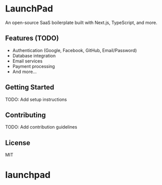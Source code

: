 # LaunchPad

An open-source SaaS boilerplate built with Next.js, TypeScript, and more.

## Features (TODO)

- Authentication (Google, Facebook, GitHub, Email/Password)
- Database integration
- Email services
- Payment processing
- And more...

## Getting Started

TODO: Add setup instructions

## Contributing

TODO: Add contribution guidelines

## License

MIT
# launchpad
